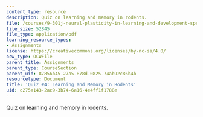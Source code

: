```yaml
---
content_type: resource
description: Quiz on learning and memory in rodents.
file: /courses/9-301j-neural-plasticity-in-learning-and-development-spring-2002/c275a1432ac93b746a164e4ff1f1788e_quiz4.pdf
file_size: 52845
file_type: application/pdf
learning_resource_types:
- Assignments
license: https://creativecommons.org/licenses/by-nc-sa/4.0/
ocw_type: OCWFile
parent_title: Assignments
parent_type: CourseSection
parent_uid: 87856b45-27a5-878d-0825-74ab92c86b4b
resourcetype: Document
title: 'Quiz #4: Learning and Memory in Rodents'
uid: c275a143-2ac9-3b74-6a16-4e4ff1f1788e
---
```

Quiz on learning and memory in rodents.